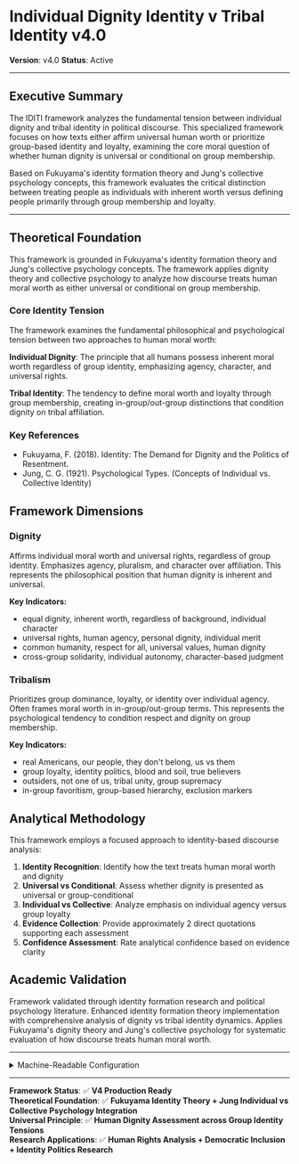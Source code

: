 # Individual Dignity Identity v Tribal Identity v4.0
**Version**: v4.0
**Status**: Active

---

## Executive Summary

The IDITI framework analyzes the fundamental tension between individual dignity and tribal identity in political discourse. This specialized framework focuses on how texts either affirm universal human worth or prioritize group-based identity and loyalty, examining the core moral question of whether human dignity is universal or conditional on group membership.

Based on Fukuyama's identity formation theory and Jung's collective psychology concepts, this framework evaluates the critical distinction between treating people as individuals with inherent worth versus defining people primarily through group membership and loyalty.

---

## Theoretical Foundation

This framework is grounded in Fukuyama's identity formation theory and Jung's collective psychology concepts. The framework applies dignity theory and collective psychology to analyze how discourse treats human moral worth as either universal or conditional on group membership.

### Core Identity Tension

The framework examines the fundamental philosophical and psychological tension between two approaches to human moral worth:

**Individual Dignity**: The principle that all humans possess inherent moral worth regardless of group identity, emphasizing agency, character, and universal rights.

**Tribal Identity**: The tendency to define moral worth and loyalty through group membership, creating in-group/out-group distinctions that condition dignity on tribal affiliation.

### Key References

- Fukuyama, F. (2018). Identity: The Demand for Dignity and the Politics of Resentment.
- Jung, C. G. (1921). Psychological Types. (Concepts of Individual vs. Collective Identity)

## Framework Dimensions

### Dignity

Affirms individual moral worth and universal rights, regardless of group identity. Emphasizes agency, pluralism, and character over affiliation. This represents the philosophical position that human dignity is inherent and universal.

**Key Indicators:**
- equal dignity, inherent worth, regardless of background, individual character
- universal rights, human agency, personal dignity, individual merit
- common humanity, respect for all, universal values, human dignity
- cross-group solidarity, individual autonomy, character-based judgment

### Tribalism

Prioritizes group dominance, loyalty, or identity over individual agency. Often frames moral worth in in-group/out-group terms. This represents the psychological tendency to condition respect and dignity on group membership.

**Key Indicators:**
- real Americans, our people, they don't belong, us vs them
- group loyalty, identity politics, blood and soil, true believers
- outsiders, not one of us, tribal unity, group supremacy
- in-group favoritism, group-based hierarchy, exclusion markers

## Analytical Methodology

This framework employs a focused approach to identity-based discourse analysis:

1. **Identity Recognition**: Identify how the text treats human moral worth and dignity
2. **Universal vs Conditional**: Assess whether dignity is presented as universal or group-conditional
3. **Individual vs Collective**: Analyze emphasis on individual agency versus group loyalty
4. **Evidence Collection**: Provide approximately 2 direct quotations supporting each assessment
5. **Confidence Assessment**: Rate analytical confidence based on evidence clarity

## Academic Validation

Framework validated through identity formation research and political psychology literature. Enhanced identity formation theory implementation with comprehensive analysis of dignity vs tribal identity dynamics. Applies Fukuyama's dignity theory and Jung's collective psychology for systematic evaluation of how discourse treats human moral worth.

---

<details><summary>Machine-Readable Configuration</summary>

```json
{
  "name": "iditi",
  "version": "v4.0",
  "display_name": "Individual Dignity Identity v Tribal Identity v4.0",
  "analysis_variants": {
    "default": {
      "description": "Complete implementation of the Individual Dignity Identity v Tribal Identity methodology",
      "analysis_prompt": "You are an expert analyst specializing in human dignity and identity formation, with deep knowledge of Fukuyama's identity theory, Jung's individual versus collective psychology, and human rights philosophy. Your perspective is grounded in dignity theory, identity formation research, and democratic inclusion studies. Your task is to analyze the provided text using the Individual Dignity vs Tribal Identity Framework v4.0. This framework examines the fundamental tension between universal human dignity and group-based tribal identity, analyzing whether communication affirms inherent human worth or conditions dignity on group membership. Score two independent dimensions from 0.0 to 1.0: INDIVIDUAL DIGNITY: Universal human moral worth regardless of group identity - look for 'equal dignity', 'inherent worth', 'human dignity', 'individual worth', 'personal dignity', 'human value', 'regardless of background', 'irrespective of group', 'common humanity', 'shared humanity', 'universal rights', 'individual character', 'personal merit', 'individual agency', 'personal autonomy', 'human agency', 'universal principles', 'respect for all', 'cross-group solidarity', 'bridge differences', 'individual merit', 'character assessment'. TRIBAL IDENTITY: Group dominance, loyalty, identity over individual agency - look for 'real Americans', 'true citizens', 'our people', 'authentic members', 'better people', 'superior group', 'us vs them', 'group loyalty', 'tribal solidarity', 'community first', 'identity politics', 'group identity', 'they don't belong', 'not our kind', 'outsiders', 'blood and soil', 'ethnic heritage', 'true believers', 'faithful members', 'enemy groups', 'group conflict', 'tribal warfare', 'cultural battle'. For each dimension, follow this process: 1. Read the text for specific dignity and identity indicators and moral worth patterns 2. Identify at least 3 direct quotations that support your dignity/identity assessment 3. Score from 0.0 to 1.0 based on frequency, centrality, and intensity of dignity versus tribal appeals 4. Provide confidence rating from 0.0 to 1.0 based on evidence clarity and theoretical grounding. Focus on fundamental moral worth assumptions and democratic inclusion implications while assessing whether human dignity is treated as universal or conditional."
    }
  },
  "output_contract": {
    "schema": {
      "worldview": "string",
      "dignity_score": "number",
      "dignity_confidence": "number",
      "dignity_evidence": "array",
      "tribalism_score": "number",
      "tribalism_confidence": "number", 
      "tribalism_evidence": "array",
      "overall_analysis_confidence": "number",
      "key_patterns_observed": "string"
    },
    "instructions": "IMPORTANT: Your response MUST be a single, valid JSON object and nothing else. Do not include any text, explanations, or markdown code fences before or after the JSON object."
  },
  "calculation_spec": {
    "identity_axis_score": "Dignity score minus Tribalism score",
    "identity_intensity": "Absolute value of axis score"
  }
}
```

</details>

---

**Framework Status**: ✅ **V4 Production Ready**  
**Theoretical Foundation**: ✅ **Fukuyama Identity Theory + Jung Individual vs Collective Psychology Integration**  
**Universal Principle**: ✅ **Human Dignity Assessment across Group Identity Tensions**  
**Research Applications**: ✅ **Human Rights Analysis + Democratic Inclusion + Identity Politics Research**